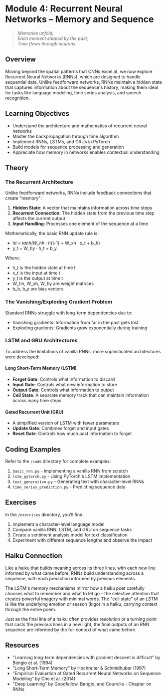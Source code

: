 # Module 4: Recurrent Neural Networks – Memory and Sequence

> _Memories unfold,_  
> _Each moment shaped by the past,_  
> _Time flows through neurons._

## Overview

Moving beyond the spatial patterns that CNNs excel at, we now explore Recurrent Neural Networks (RNNs), which are designed to handle sequential data. Unlike feedforward networks, RNNs maintain a hidden state that captures information about the sequence's history, making them ideal for tasks like language modeling, time series analysis, and speech recognition.

## Learning Objectives

- Understand the architecture and mathematics of recurrent neural networks
- Master the backpropagation through time algorithm
- Implement RNNs, LSTMs, and GRUs in PyTorch
- Build models for sequence processing and generation
- Appreciate how memory in networks enables contextual understanding

## Theory

### The Recurrent Architecture

Unlike feedforward networks, RNNs include feedback connections that create "memory":

1. **Hidden State**: A vector that maintains information across time steps
2. **Recurrent Connection**: The hidden state from the previous time step affects the current output
3. **Input Handling**: Processes one element of the sequence at a time

Mathematically, the basic RNN update rule is:

- h*t = tanh(W_hh · h*{t-1} + W_xh · x_t + b_h)
- y_t = W_hy · h_t + b_y

Where:

- h_t is the hidden state at time t
- x_t is the input at time t
- y_t is the output at time t
- W_hh, W_xh, W_hy are weight matrices
- b_h, b_y are bias vectors

### The Vanishing/Exploding Gradient Problem

Standard RNNs struggle with long-term dependencies due to:

- Vanishing gradients: Information from far in the past gets lost
- Exploding gradients: Gradients grow exponentially during training

### LSTM and GRU Architectures

To address the limitations of vanilla RNNs, more sophisticated architectures were developed:

#### Long Short-Term Memory (LSTM)

- **Forget Gate**: Controls what information to discard
- **Input Gate**: Controls what new information to store
- **Output Gate**: Controls what information to output
- **Cell State**: A separate memory track that can maintain information across many time steps

#### Gated Recurrent Unit (GRU)

- A simplified version of LSTM with fewer parameters
- **Update Gate**: Combines forget and input gates
- **Reset Gate**: Controls how much past information to forget

## Coding Examples

Refer to the `/code` directory for complete examples:

1. `basic_rnn.py` - Implementing a vanilla RNN from scratch
2. `lstm_pytorch.py` - Using PyTorch's LSTM implementation
3. `text_generation.py` - Generating text with character-level RNNs
4. `time_series_prediction.py` - Predicting sequence data

## Exercises

In the `/exercises` directory, you'll find:

1. Implement a character-level language model
2. Compare vanilla RNN, LSTM, and GRU on sequence tasks
3. Create a sentiment analysis model for text classification
4. Experiment with different sequence lengths and observe the impact

## Haiku Connection

Like a haiku that builds meaning across its three lines, with each new line informed by what came before, RNNs build understanding across a sequence, with each prediction informed by previous elements.

The LSTM's memory mechanisms mirror how a haiku poet carefully chooses what to remember and what to let go – the selective attention that creates powerful imagery with minimal words. The "cell state" of an LSTM is like the underlying emotion or season (kigo) in a haiku, carrying context through the entire poem.

Just as the final line of a haiku often provides resolution or a turning point that casts the previous lines in a new light, the final outputs of an RNN sequence are informed by the full context of what came before.

## Resources

- "Learning long-term dependencies with gradient descent is difficult" by Bengio et al. (1994)
- "Long Short-Term Memory" by Hochreiter & Schmidhuber (1997)
- "Empirical Evaluation of Gated Recurrent Neural Networks on Sequence Modeling" by Cho et al. (2014)
- "Deep Learning" by Goodfellow, Bengio, and Courville - Chapter on RNNs
